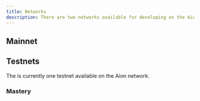 ```yaml
---
title: Networks
description: There are two networks available for developing on the Aion Network. The Mainnet is for production environments and live applications. The Testnet (Mastery) is for testing your applications and kernel configurations.
---
```


## Mainnet

<!-- 
    Include:
        - Database information: size mainly
        - Number of nodes
        - Last reset date
        - Speed of transactions
        - Link to Mastery Dashboard
 -->

## Testnets

The is currently one testnet available on the Aion network.

### Mastery

<!-- 
    Include:
        - Database information: size mainly
        - Number of nodes
        - Last reset date
        - Speed of transactions
        - Link to Mastery Dashboard
 -->
